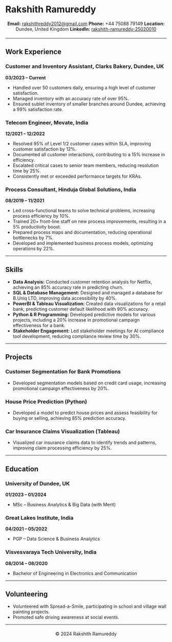 # Rakshith Ramureddy

<div style="text-align:center; margin-bottom:20px;">
    <strong>Email:</strong> <a href="mailto:rakshithreddy2012@gmail.com">rakshithreddy2012@gmail.com</a>  
    <strong>Phone:</strong> +44 75088 79149  
    <strong>Location:</strong> Dundee, United Kingdom  
    <strong>LinkedIn:</strong> <a href="https://www.linkedin.com/in/rakshith-ramureddy-25020010">rakshith-ramureddy-25020010</a>
</div>

---

## Work Experience

### Customer and Inventory Assistant, Clarks Bakery, Dundee, UK
**03/2023 – Current**
- Handled over 50 customers daily, ensuring a high level of customer satisfaction.
- Managed inventory with an accuracy rate of over 95%.
- Ensured sublet inventory of smaller branches around Dundee, achieving a 99% satisfaction rate.

### Telecom Engineer, Movate, India
**12/2021 – 12/2022**
- Resolved 95% of Level 1/2 customer cases within SLA, improving customer satisfaction by 12%.
- Documented all customer interactions, contributing to a 15% increase in efficiency.
- Escalated critical cases to senior team members, reducing resolution time by 25%.
- Consistently met or exceeded performance targets for KRAs.

### Process Consultant, Hinduja Global Solutions, India
**08/2019 – 11/2021**
- Led cross-functional teams to solve technical problems, increasing process efficiency by 10%.
- Trained 20+ front-line staff on new process improvements, resulting in a 5% productivity boost.
- Prepared process maps and documentation, reducing operational bottlenecks by 7%.
- Developed and implemented business process models, optimizing operations by 22%.

---

## Skills

- **Data Analysis:** Conducted customer retention analysis for Netflix, achieving an 85% accuracy rate in predicting churn.
- **SQL & Database Management:** Designed and managed a database for B.Uniq LTD, improving data accessibility by 40%.
- **PowerBI & Tableau Visualization:** Created data visualizations for a retail bank, predicting customer default likelihood with 90% accuracy.
- **Python & R Programming:** Developed predictive models for various projects, including a 20% increase in promotional campaign effectiveness for a bank.
- **Stakeholder Engagement:** Led stakeholder meetings for AI compliance tool development, reducing compliance review time by 30%.

---

## Projects

### Customer Segmentation for Bank Promotions
- Developed segmentation models based on credit card usage, increasing promotional campaign effectiveness by 20%.

### House Price Prediction (Python)
- Developed a model to predict house prices and assess feasibility for buying or selling, achieving 85% prediction accuracy.

### Car Insurance Claims Visualization (Tableau)
- Visualized car insurance claims data to identify trends and patterns, improving claim processing efficiency by 25%.

---

## Education

### University of Dundee, UK
**01/2023 – 01/2024**
- MSc – Business Analytics & Big Data (with Merit)

### Great Lakes Institute, India
**04/2021 – 05/2022**
- PGP – Data Science & Business Analytics

### Visvesvaraya Tech University, India
**08/2014 – 08/2020**
- Bachelor of Engineering in Electronics and Communication

---

## Volunteering

- Volunteered with Spread-a-Smile, participating in school and village wall painting projects.
- Promoted safe driving awareness at social events.

---

<div style="text-align:center; margin-top:20px;">
    &copy; 2024 Rakshith Ramureddy
</div>
